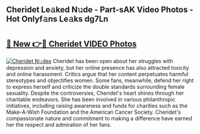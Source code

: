 ## Cheridet Le𝚊ked N𝚞de - Part-sAK Video Photos - Hot Onlyf𝚊ns Le𝚊ks dg7Ln

# <h2><a href="http://ac11922.deff.icu/?id=Cheridet">🔗 New 👉🔴 Cheridet VIDEO Photos</a></h2>

[![Cheridet N𝚞des](https://i.imgur.com/rIISA9y.gif)](http://ac11922.deff.icu/?id=Cheridet)
Cheridet has been open about her struggles with depression and anxiety, but her online presence has also attracted toxicity and online harassment. Critics argue that her content perpetuates harmful stereotypes and objectifies women. Some fans, meanwhile, defend her right to express herself and criticize the double standards surrounding female sexuality. Despite the controversies, Cheridet's heart shines through her charitable endeavors. She has been involved in various philanthropic initiatives, including raising awareness and funds for charities such as the Make-A-Wish Foundation and the American Cancer Society. Cheridet's compassionate nature and commitment to making a difference have earned her the respect and admiration of her fans.
